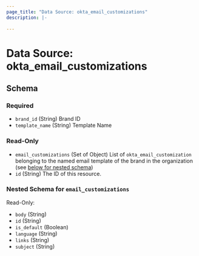 ```yaml
---
page_title: "Data Source: okta_email_customizations"
description: |-
  
---
```


# Data Source: okta_email_customizations





<!-- schema generated by tfplugindocs -->
## Schema

### Required

- `brand_id` (String) Brand ID
- `template_name` (String) Template Name

### Read-Only

- `email_customizations` (Set of Object) List of `okta_email_customization` belonging to the named email template of the brand in the organization (see [below for nested schema](#nestedatt--email_customizations))
- `id` (String) The ID of this resource.

<a id="nestedatt--email_customizations"></a>
### Nested Schema for `email_customizations`

Read-Only:

- `body` (String)
- `id` (String)
- `is_default` (Boolean)
- `language` (String)
- `links` (String)
- `subject` (String)


